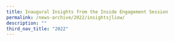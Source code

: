 ```yaml
---
title: Inaugural Insights from the Inside Engagement Session
permalink: /news-archive/2022/insightsjliow/
description: ""
third_nav_title: "2022"
---
```

